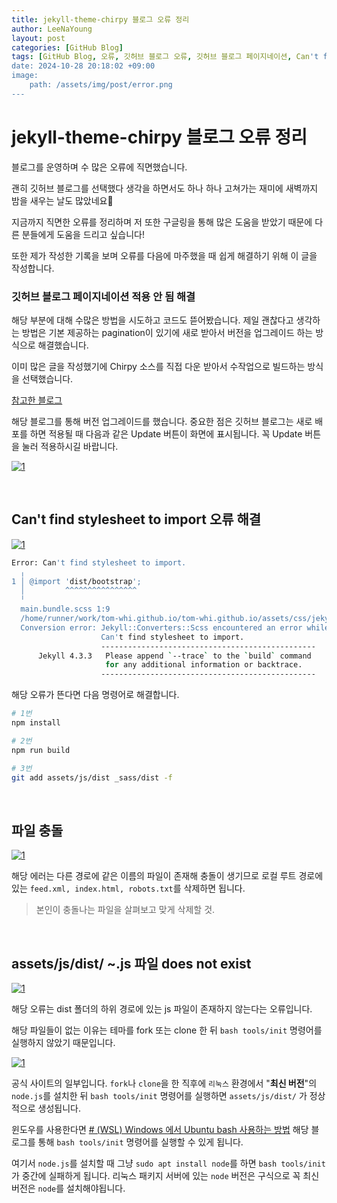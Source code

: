 ```yaml
---
title: jekyll-theme-chirpy 블로그 오류 정리
author: LeeNaYoung
layout: post
categories: [GitHub Blog]
tags: [GitHub Blog, 오류, 깃허브 블로그 오류, 깃허브 블로그 페이지네이션, Can't find stylesheet to import, assets/js/dist/ ~.js 파일 does not exist]
date: 2024-10-28 20:18:02 +09:00
image:
    path: /assets/img/post/error.png
---
```


# jekyll-theme-chirpy 블로그 오류 정리

블로그를 운영하며 수 많은 오류에 직면했습니다. 

괜히 깃허브 블로그를 선택했다 생각을 하면서도 하나 하나 고쳐가는 재미에 새벽까지 밤을 새우는 날도 많았네요😬

지금까지 직면한 오류를 정리하며 저 또한 구글링을 통해 많은 도움을 받았기 때문에 다른 분들에게 도움을 드리고 싶습니다!

또한 제가 작성한 기록을 보며 오류를 다음에 마주했을 때 쉽게 해결하기 위해 이 글을 작성합니다.


### 깃허브 블로그 페이지네이션 적용 안 됨 해결

해당 부분에 대해 수많은 방법을 시도하고 코드도 뜯어봤습니다. 제일 괜찮다고 생각하는 방법은 기본 제공하는 pagination이 있기에 새로 받아서 버전을 업그레이드 하는 방식으로 해결했습니다.

이미 많은 글을 작성했기에 Chirpy 소스를 직접 다운 받아서 수작업으로 빌드하는 방식을 선택했습니다.

[참고한 블로그](https://blog.ju-ing.com/posts/jekyll-theme-chirpy-upgrade-6/)

해당 블로그를 통해 버전 업그레이드를 했습니다. 중요한 점은 깃허브 블로그는 새로 배포를 하면 적용될 때 다음과 같은 Update 버튼이 화면에 표시됩니다. 꼭 Update 버튼을 눌러 적용하시길 바랍니다.

<a href="https://github.com/LeeNaYoung240/LeeNaYoung240.github.io/assets/e8e34810-7921-4800-b3d6-bdf893828105" class="popup img-link"><img src="https://github.com/user-attachments/assets/e8e34810-7921-4800-b3d6-bdf893828105" alt="1" loading="lazy"></a>

<br>

##  Can't find stylesheet to import 오류 해결

<a href="https://github.com/LeeNaYoung240/LeeNaYoung240.github.io/assets/48b4304b-ff86-43b9-9a25-41a4b95756ba" class="popup img-link"><img src="https://github.com/user-attachments/assets/48b4304b-ff86-43b9-9a25-41a4b95756ba" alt="1" loading="lazy"></a>

```bash
Error: Can't find stylesheet to import.
  ╷
1 │ @import 'dist/bootstrap';
  │         ^^^^^^^^^^^^^^^^
  ╵
  main.bundle.scss 1:9                                                                           @import
  /home/runner/work/tom-whi.github.io/tom-whi.github.io/assets/css/jekyll-theme-chirpy.scss 1:9  root stylesheet 
  Conversion error: Jekyll::Converters::Scss encountered an error while converting 'assets/css/jekyll-theme-chirpy.scss':
                    Can't find stylesheet to import.
                    ------------------------------------------------
      Jekyll 4.3.3   Please append `--trace` to the `build` command 
                     for any additional information or backtrace. 
                    ------------------------------------------------
```

해당 오류가 뜬다면 다음 명령어로 해결합니다.

```bash
# 1번
npm install

# 2번
npm run build

# 3번
git add assets/js/dist _sass/dist -f
```

<br>

## 파일 충돌

<a href="https://github.com/LeeNaYoung240/LeeNaYoung240.github.io/assets/4c4d49af-d8e1-4caf-aefc-c8102a535a90" class="popup img-link"><img src="https://github.com/user-attachments/assets/4c4d49af-d8e1-4caf-aefc-c8102a535a90" alt="1" loading="lazy"></a>

해당 에러는 다른 경로에 같은 이름의 파일이 존재해 충돌이 생기므로  로컬 루트 경로에 있는 `feed.xml, index.html, robots.txt`를 삭제하면 됩니다.

> 본인이 충돌나는 파일을 살펴보고 맞게 삭제할 것.

<br>

## assets/js/dist/ ~.js 파일 does not exist

<a href="https://github.com/LeeNaYoung240/LeeNaYoung240.github.io/assets/fda1571e-b806-4a62-b927-452bf7c84935" class="popup img-link"><img src="https://github.com/user-attachments/assets/fda1571e-b806-4a62-b927-452bf7c84935" alt="1" loading="lazy"></a>

해당 오류는 dist 폴더의 하위 경로에 있는 js 파일이 존재하지 않는다는 오류입니다.

해당 파일들이 없는 이유는 테마를 fork 또는 clone 한 뒤 `bash tools/init` 명령어를 실행하지 않았기 때문입니다.

<a href="https://github.com/LeeNaYoung240/LeeNaYoung240.github.io/assets/8811756a-d9a5-42d3-945c-26eff48f632c" class="popup img-link"><img src="https://github.com/user-attachments/assets/8811756a-d9a5-42d3-945c-26eff48f632c" alt="1" loading="lazy"></a>

공식 사이트의 일부입니다. `fork`나 `clone`을 한 직후에 `리눅스` 환경에서 "**최신 버전**"의 `node.js`를 설치한 뒤 `bash tools/init` 명령어를 실행하면 `assets/js/dist/` 가 정상적으로 생성됩니다.

윈도우를 사용한다면 [# (WSL) Windows 에서 Ubuntu bash 사용하는 방법](https://blog.ju-ing.com/posts/WSL-ubuntu-bash-install/) 해당 블로그를 통해 `bash tools/init` 명령어를 실행할 수 있게 됩니다.

여기서 `node.js`를 설치할 때 그냥 `sudo apt install node`를 하면 `bash tools/init`가 중간에 실패하게 됩니다. 리눅스 패키지 서버에 있는 `node` 버전은 구식으로 꼭 최신 버전은 `node`를 설치해야됩니다.

